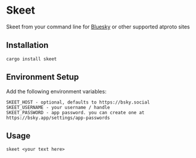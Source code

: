 # Skeet

Skeet from your command line for [Bluesky](https://bsky.app/) or other supported atproto sites

## Installation
```
cargo install skeet
```

## Environment Setup
Add the following environment variables:
```
SKEET_HOST - optional, defaults to https://bsky.social
SKEET_USERNAME - your username / handle
SKEET_PASSWORD - app password. you can create one at https://bsky.app/settings/app-passwords
```

## Usage
```
skeet <your text here>
```
